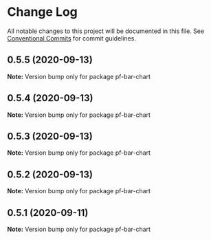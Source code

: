 # Change Log

All notable changes to this project will be documented in this file.
See [Conventional Commits](https://conventionalcommits.org) for commit guidelines.

## 0.5.5 (2020-09-13)

**Note:** Version bump only for package pf-bar-chart





## 0.5.4 (2020-09-13)

**Note:** Version bump only for package pf-bar-chart





## 0.5.3 (2020-09-13)

**Note:** Version bump only for package pf-bar-chart





## 0.5.2 (2020-09-13)

**Note:** Version bump only for package pf-bar-chart





## 0.5.1 (2020-09-11)

**Note:** Version bump only for package pf-bar-chart
